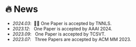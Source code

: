 # 🔥 News
- *2024.03*: &nbsp;🎉🎉 One Paper is accepted by TNNLS. 
- *2023.12*: &nbsp; One Paper is accepted by AAAI 2024. 
- *2023.09*: &nbsp; One Paper is accepted by TCSVT. 
- *2023.07*: &nbsp; Three Papers are accepted by ACM MM 2023.
